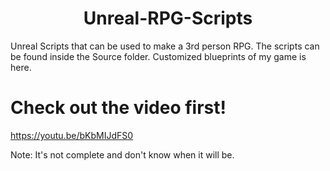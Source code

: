 <!DOCTYPE html>
<html>
<body>
<h1 align="center"> Unreal-RPG-Scripts </h1>

Unreal Scripts that can be used to make a 3rd person RPG. The scripts can be found inside the Source folder.
Customized blueprints of my game is here.

 # Check out the video first!
https://youtu.be/bKbMIJdFS0


Note: It's not complete and don't know when it will be.
